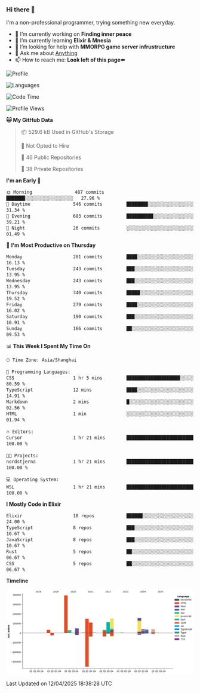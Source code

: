 ### Hi there 👋

I'm a non-professional programmer, trying something new everyday.

<!--
**dyzdyz010/dyzdyz010** is a ✨ _special_ ✨ repository because its `README.md` (this file) appears on your GitHub profile.
-->

- 🔭 I’m currently working on **Finding inner peace**
- 🌱 I’m currently learning **Elixir & Mnesia**
- 🤔 I’m looking for help with **MMORPG game server infrustructure**
- 💬 Ask me about [Anything](https://github.com/dyzdyz010/dyzdyz010/issues)
- 📫 How to reach me: **Look left of this page⬅️**

<!-- - 👯 I’m looking to collaborate on
- 😄 Pronouns: ...
- ⚡ Fun fact: ...
 -->
 
![Profile](https://github-readme-stats.vercel.app/api?username=dyzdyz010&count_private=true&show_icons=true&theme=dracula)

![Languages](https://github-readme-stats.vercel.app/api/top-langs/?username=dyzdyz010&layout=compact&theme=dracula)

<!--START_SECTION:waka-->
![Code Time](http://img.shields.io/badge/Code%20Time-1%2C933%20hrs%2043%20mins-blue)

![Profile Views](http://img.shields.io/badge/Profile%20Views-0-blue)

**🐱 My GitHub Data** 

> 📦 529.6 kB Used in GitHub's Storage 
 > 
> 🚫 Not Opted to Hire
 > 
> 📜 46 Public Repositories 
 > 
> 🔑 38 Private Repositories 
 > 
**I'm an Early 🐤** 

```text
🌞 Morning                487 commits         ███████░░░░░░░░░░░░░░░░░░   27.96 % 
🌆 Daytime                546 commits         ████████░░░░░░░░░░░░░░░░░   31.34 % 
🌃 Evening                683 commits         ██████████░░░░░░░░░░░░░░░   39.21 % 
🌙 Night                  26 commits          ░░░░░░░░░░░░░░░░░░░░░░░░░   01.49 % 
```
📅 **I'm Most Productive on Thursday** 

```text
Monday                   281 commits         ████░░░░░░░░░░░░░░░░░░░░░   16.13 % 
Tuesday                  243 commits         ███░░░░░░░░░░░░░░░░░░░░░░   13.95 % 
Wednesday                243 commits         ███░░░░░░░░░░░░░░░░░░░░░░   13.95 % 
Thursday                 340 commits         █████░░░░░░░░░░░░░░░░░░░░   19.52 % 
Friday                   279 commits         ████░░░░░░░░░░░░░░░░░░░░░   16.02 % 
Saturday                 190 commits         ███░░░░░░░░░░░░░░░░░░░░░░   10.91 % 
Sunday                   166 commits         ██░░░░░░░░░░░░░░░░░░░░░░░   09.53 % 
```


📊 **This Week I Spent My Time On** 

```text
🕑︎ Time Zone: Asia/Shanghai

💬 Programming Languages: 
CSS                      1 hr 5 mins         ████████████████████░░░░░   80.59 % 
TypeScript               12 mins             ████░░░░░░░░░░░░░░░░░░░░░   14.91 % 
Markdown                 2 mins              █░░░░░░░░░░░░░░░░░░░░░░░░   02.56 % 
HTML                     1 min               ░░░░░░░░░░░░░░░░░░░░░░░░░   01.94 % 

🔥 Editors: 
Cursor                   1 hr 21 mins        █████████████████████████   100.00 % 

🐱‍💻 Projects: 
nordstjerna              1 hr 21 mins        █████████████████████████   100.00 % 

💻 Operating System: 
WSL                      1 hr 21 mins        █████████████████████████   100.00 % 
```

**I Mostly Code in Elixir** 

```text
Elixir                   18 repos            ██████░░░░░░░░░░░░░░░░░░░   24.00 % 
TypeScript               8 repos             ███░░░░░░░░░░░░░░░░░░░░░░   10.67 % 
JavaScript               8 repos             ███░░░░░░░░░░░░░░░░░░░░░░   10.67 % 
Rust                     5 repos             ██░░░░░░░░░░░░░░░░░░░░░░░   06.67 % 
CSS                      5 repos             ██░░░░░░░░░░░░░░░░░░░░░░░   06.67 % 
```



**Timeline**

![Lines of Code chart](https://raw.githubusercontent.com/dyzdyz010/dyzdyz010/master/assets/bar_graph.png)


 Last Updated on 12/04/2025 18:38:28 UTC
<!--END_SECTION:waka-->
